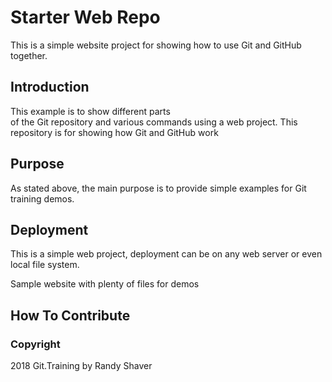 # Starter Web Repo

This is a simple website project for 
showing how to use Git and GitHub together.

## Introduction

This example is to show different parts 	
of the Git repository and various commands
using a web project.
This repository is for showing how Git and GitHub work

## Purpose

As stated above, the main purpose is to 
provide simple examples for Git training
demos.

## Deployment

This is a simple web project, deployment
can be on any web server or even local 
file system.

Sample website with plenty of files for demos

## How To Contribute

### Copyright

2018 Git.Training by Randy Shaver
